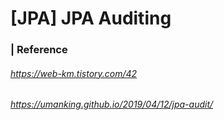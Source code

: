 # [JPA] JPA Auditing





### | Reference

###### https://web-km.tistory.com/42

###### https://umanking.github.io/2019/04/12/jpa-audit/